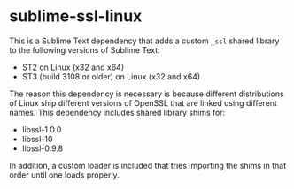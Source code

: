 # sublime-ssl-linux

This is a Sublime Text dependency that adds a custom `_ssl` shared
library to the following versions of Sublime Text:

 - ST2 on Linux (x32 and x64)
 - ST3 (build 3108 or older) on Linux (x32 and x64)

The reason this dependency is necessary is because different distributions of
Linux ship different versions of OpenSSL that are linked using different names.
This dependency includes shared library shims for:

 - libssl-1.0.0
 - libssl-10
 - libssl-0.9.8

In addition, a custom loader is included that tries importing the shims in that
order until one loads properly.
